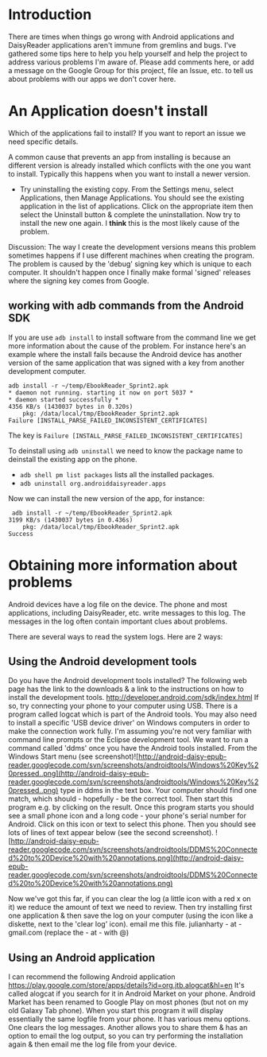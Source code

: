 # Introduction #

There are times when things go wrong with Android applications and DaisyReader applications aren't immune from gremlins and bugs. I've gathered some tips here to help you help yourself and help the project to address various problems I'm aware of. Please add comments here, or add a message on the Google Group for this project, file an Issue, etc. to tell us about problems with our apps we don't cover here.

# An Application doesn't install #
Which of the applications fail to install? If you want to report an issue we need specific details.

A common cause that prevents an app from installing is because an different version is already installed which conflicts with the one you want to install. Typically this happens when you want to install a newer version.

  * Try uninstalling the existing copy. From the Settings menu, select Applications, then Manage Applications. You should see the existing application in the list of applications. Click on the appropriate item then select the Uninstall button & complete the uninstallation. Now try to install the new one again. I **think** this is the most likely cause of the problem.

Discussion: The way I create the development versions means this problem sometimes happens if I use different machines when creating the program. The problem is caused by the 'debug' signing key which is unique to each computer. It shouldn't happen once I finally make formal 'signed' releases where the signing key comes from Google.

## working with adb commands from the Android SDK ##
If you are use `adb install` to install software from the command line we get more information about the cause of the problem. For instance  here's an example where the install fails because the Android device has another version of the same application that was signed with a key from another development computer.

```
adb install -r ~/temp/EbookReader_Sprint2.apk 
* daemon not running. starting it now on port 5037 *
* daemon started successfully *
4356 KB/s (1430037 bytes in 0.320s)
	pkg: /data/local/tmp/EbookReader_Sprint2.apk
Failure [INSTALL_PARSE_FAILED_INCONSISTENT_CERTIFICATES]
```

The key is `Failure [INSTALL_PARSE_FAILED_INCONSISTENT_CERTIFICATES]`

To deinstall using `adb uninstall` we need to know the package name to deinstall the existing app on the phone.
  * `adb shell pm list packages` lists all the installed packages.
  * `adb uninstall org.androiddaisyreader.apps`

Now we can install the new version of the app, for instance:
```
 adb install -r ~/temp/EbookReader_Sprint2.apk 
3199 KB/s (1430037 bytes in 0.436s)
	pkg: /data/local/tmp/EbookReader_Sprint2.apk
Success
```
# Obtaining more information about problems #
Android devices have a log file on the device. The phone and most applications, including DaisyReader, etc. write messages to this log. The messages in the log often contain important clues about problems.

There are several ways to read the system logs. Here are 2 ways:
## Using the Android development tools ##
Do you have the Android development tools installed? The following web page has the link to the downloads & a link to the instructions on how to install the development tools.  http://developer.android.com/sdk/index.html  If so, try connecting your phone to your computer using USB. There is a program called logcat which is part of the Android tools. You may also need to install a specific 'USB device driver' on Windows computers in order to make the connection work fully. I'm assuming you're not very familiar with command line prompts or the Eclipse development tool. We want to run a command called 'ddms' once you have the Android tools installed. From the Windows Start menu (see screenshot)![http://android-daisy-epub-reader.googlecode.com/svn/screenshots/androidtools/Windows%20Key%20pressed..png](http://android-daisy-epub-reader.googlecode.com/svn/screenshots/androidtools/Windows%20Key%20pressed..png) type in ddms in the text box. Your computer should find one match, which should - hopefully - be the correct tool. Then start this program e.g. by clicking on the result. Once this program starts you should see a small phone icon and a long code - your phone's serial number for Android. Click on this icon or text to select this phone. Then you should see lots of lines of text appear below (see the second screenshot). ![http://android-daisy-epub-reader.googlecode.com/svn/screenshots/androidtools/DDMS%20Connected%20to%20Device%20with%20annotations.png](http://android-daisy-epub-reader.googlecode.com/svn/screenshots/androidtools/DDMS%20Connected%20to%20Device%20with%20annotations.png)

Now we've got this far, if you can clear the log (a little icon with a red x on it) we reduce the amount of text we need to review. Then try installing first one application & then save the log on your computer (using the icon like a diskette, next to the 'clear log' icon). email me this file. julianharty - at - gmail.com (replace the  - at - with @)

## Using an Android application ##
I can recommend the following Android application
https://play.google.com/store/apps/details?id=org.jtb.alogcat&hl=en It's called alogcat if you search for it in Android Market on your phone. Android Market has been renamed to Google Play on most phones (but not on my old Galaxy Tab phone). When you start this program it will display essentially the same logfile from your phone. It has various menu options. One clears the log messages. Another allows you to share them & has an option to email the log output, so you can try performing the installation again & then email me the log file from your device.